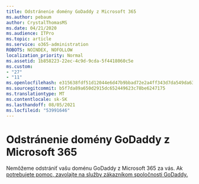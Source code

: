 ```yaml
---
title: Odstránenie domény GoDaddy z Microsoft 365
ms.author: pebaum
author: CrystalThomasMS
ms.date: 04/21/2020
ms.audience: ITPro
ms.topic: article
ms.service: o365-administration
ROBOTS: NOINDEX, NOFOLLOW
localization_priority: Normal
ms.assetid: 1b858223-22ec-4c9d-9cda-5f4418060c5e
ms.custom:
- "27"
- "11"
ms.openlocfilehash: e315638fdf51d12044e6d47b9bbad72e2a4ff343d7da549da63496f6c8b065f0
ms.sourcegitcommit: b5f7da89a650d2915dc652449623c78be6247175
ms.translationtype: MT
ms.contentlocale: sk-SK
ms.lasthandoff: 08/05/2021
ms.locfileid: "53991646"
---
```

# <a name="remove-your-godaddy-domain-from-microsoft-365"></a>Odstránenie domény GoDaddy z Microsoft 365

Nemôžeme odstrániť vašu doménu GoDaddy z Microsoft 365 za vás. Ak [potrebujete pomoc, zavolajte na služby zákazníkom spoločnosti GoDaddy.](https://aka.ms/contact-godaddy)
  